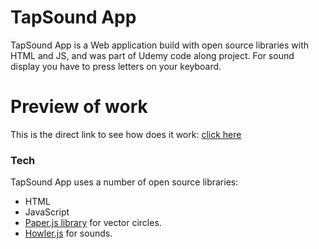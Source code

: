 # TapSound App


TapSound  App is a Web application build with open source libraries with HTML and JS, and was part of Udemy code along project.
For sound display you have to press letters on your keyboard.




# Preview of work
This is the direct link to see how does it work:
[click here](https://matejsokol89.github.io/TapSound%20App/)



### Tech

TapSound App uses a number of open source libraries:
*  HTML
*  JavaScript
*  [Paper.js library](http://paperjs.org/) for vector circles.
*  [Howler.js](https://howlerjs.com/) for sounds.


